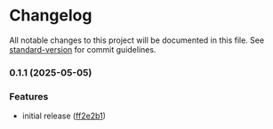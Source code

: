 # Changelog

All notable changes to this project will be documented in this file. See [standard-version](https://github.com/conventional-changelog/standard-version) for commit guidelines.

### 0.1.1 (2025-05-05)


### Features

* initial release ([ff2e2b1](https://github.com/mdevils/capacity-limiter/commit/ff2e2b1a316cba1f81d72bd041a3930a01255cd8))

